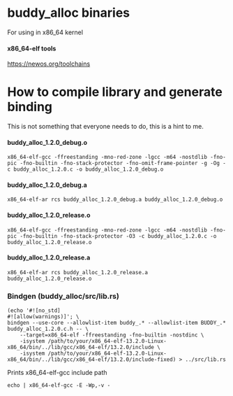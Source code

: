 # buddy_alloc binaries

For using in x86_64 kernel
#### x86_64-elf tools
https://newos.org/toolchains

# How to compile library and generate binding
This is not something that everyone needs to do, this is a hint to me.

#### buddy_alloc_1.2.0_debug.o
`x86_64-elf-gcc -ffreestanding -mno-red-zone -lgcc -m64 -nostdlib -fno-pic -fno-builtin -fno-stack-protector -fno-omit-frame-pointer -g -Og -c buddy_alloc_1.2.0.c -o buddy_alloc_1.2.0_debug.o`

#### buddy_alloc_1.2.0_debug.a
`x86_64-elf-ar rcs buddy_alloc_1.2.0_debug.a buddy_alloc_1.2.0_debug.o`

#### buddy_alloc_1.2.0_release.o
`x86_64-elf-gcc -ffreestanding -mno-red-zone -lgcc -m64 -nostdlib -fno-pic -fno-builtin -fno-stack-protector -O3 -c buddy_alloc_1.2.0.c -o buddy_alloc_1.2.0_release.o`

#### buddy_alloc_1.2.0_release.a
`x86_64-elf-ar rcs buddy_alloc_1.2.0_release.a buddy_alloc_1.2.0_release.o`

### Bindgen (buddy_alloc/src/lib.rs)

```
(echo '#![no_std]
#![allow(warnings)]'; \
bindgen --use-core --allowlist-item buddy_.* --allowlist-item BUDDY_.* buddy_alloc_1.2.0.c.h -- \
    --target=x86_64-elf -ffreestanding -fno-builtin -nostdinc \
    -isystem /path/to/your/x86_64-elf-13.2.0-Linux-x86_64/bin/../lib/gcc/x86_64-elf/13.2.0/include \
    -isystem /path/to/your/x86_64-elf-13.2.0-Linux-x86_64/bin/../lib/gcc/x86_64-elf/13.2.0/include-fixed) > ../src/lib.rs
```

Prints x86_64-elf-gcc include path
```
echo | x86_64-elf-gcc -E -Wp,-v -
```